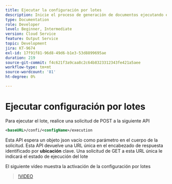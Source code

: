 ```yaml
---
title: Ejecutar la configuración por lotes
description: Inicie el proceso de generación de documentos ejecutando el lote
type: Documentation
role: Developer
level: Beginner, Intermediate
version: Cloud Service
feature: Output Service
topic: Development
jira: KT-9674
exl-id: 17f91f81-96d8-49d6-b1e3-53d8899695ae
duration: 219
source-git-commit: f4c621f3a9caa8c2c64b8323312343fe421a5aee
workflow-type: tm+mt
source-wordcount: '81'
ht-degree: 0%

---
```


# Ejecutar configuración por lotes

Para ejecutar el lote, realice una solicitud de POST a la siguiente API

```xml
<baseURL>/confi/<configName>/execution
```

Esta API espera un objeto json vacío como parámetro en el cuerpo de la solicitud.
Esta API devuelve una URL única en el encabezado de respuesta identificado por **ubicación** clave.
Una solicitud de GET a esta URL única le indicará el estado de ejecución del lote

El siguiente vídeo muestra la activación de la configuración por lotes

>[!VIDEO](https://video.tv.adobe.com/v/340242?quality=12&learn=on)
